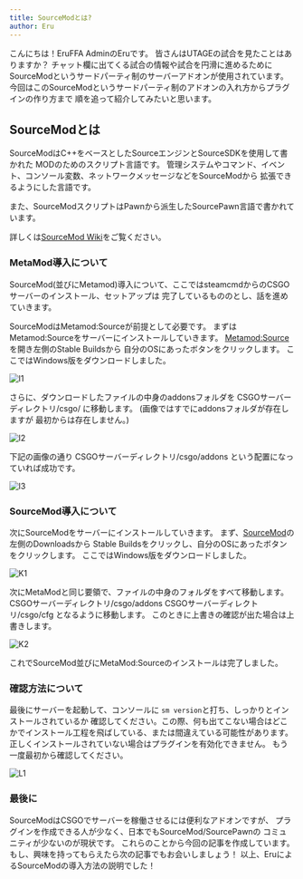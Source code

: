 ```yaml
---
title: SourceModとは?
author: Eru
---
```


こんにちは！EruFFA AdminのEruです。
皆さんはUTAGEの試合を見たことはありますか？
チャット欄に出てくる試合の情報や試合を円滑に進めるために
SourceModというサードパーティ制のサーバーアドオンが使用されています。
今回はこのSourceModというサードパーティ制のアドオンの入れ方からプラグインの作り方まで
順を追って紹介してみたいと思います。

## SourceModとは

SourceModはC++をベースとしたSourceエンジンとSourceSDKを使用して書かれた
MODのためのスクリプト言語です。
管理システムやコマンド、イベント、コンソール変数、ネットワークメッセージなどをSourceModから
拡張できるようにした言語です。

また、SourceModスクリプトはPawnから派生したSourcePawn言語で書かれています。

詳しくは[SourceMod Wiki](https://wiki.alliedmods.net/SourceMod)をご覧ください。


### MetaMod導入について

SourceMod(並びにMetamod)導入について、ここではsteamcmdからのCSGOサーバーのインストール、セットアップは
完了しているもののとし、話を進めていきます。

SourceModはMetamod:Sourceが前提として必要です。
まずはMetamod:Sourceをサーバーにインストールしていきます。
[Metamod:Source](https://www.metamodsource.net)を開き左側のStable Buildsから
自分のOSにあったボタンをクリックします。
ここではWindows版をダウンロードしました。

![I1](https://i.imgur.com/DZC7rpT.png)

さらに、ダウンロードしたファイルの中身のaddonsフォルダを
CSGOサーバーディレクトリ/csgo/
に移動します。
(画像ではすでにaddonsフォルダが存在しますが
最初からは存在しません。)

![I2](https://i.imgur.com/ak5UQoX.png)

下記の画像の通り
CSGOサーバーディレクトリ/csgo/addons
という配置になっていれば成功です。

![I3](https://i.imgur.com/8MxivM2.png)


### SourceMod導入について

次にSourceModをサーバーにインストールしていきます。
まず、[SourceMod](https://www.sourcemod.net)の左側のDownloadsから
Stable Buildsをクリックし、自分のOSにあったボタンをクリックします。
ここではWindows版をダウンロードしました。

![K1](https://i.imgur.com/Y77oydw.png)

次にMetaModと同じ要領で、ファイルの中身のフォルダをすべて移動します。
CSGOサーバーディレクトリ/csgo/addons
CSGOサーバーディレクトリ/csgo/cfg
となるように移動します。
このときに上書きの確認が出た場合は上書きします。

![K2](https://i.imgur.com/ixUpNFj.png)

これでSourceMod並びにMetaMod:Sourceのインストールは完了しました。


### 確認方法について

最後にサーバーを起動して、コンソールに
`sm version`と打ち、しっかりとインストールされているか
確認してください。この際、何も出てこない場合はどこかでインストール工程を飛ばしている、または間違えている可能性があります。
正しくインストールされていない場合はプラグインを有効化できません。
もう一度最初から確認してください。

![L1](https://i.imgur.com/IPiq0Av.png)


### 最後に

SourceModはCSGOでサーバーを稼働させるには便利なアドオンですが、
プラグインを作成できる人が少なく、日本でもSourceMod/SourcePawnの
コミュニティが少ないのが現状です。
これらのことから今回の記事を作成しています。
もし、興味を持ってもらえたら次の記事でもお会いしましょう！
以上、EruによるSourceModの導入方法の説明でした！

